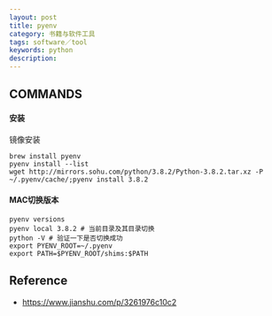 ```yaml
---
layout: post
title: pyenv
category: 书籍与软件工具
tags: software／tool
keywords: python
description: 
---
```


## COMMANDS

#### 安装

镜像安装
```
brew install pyenv
pyenv install --list
wget http://mirrors.sohu.com/python/3.8.2/Python-3.8.2.tar.xz -P ~/.pyenv/cache/;pyenv install 3.8.2
```

#### MAC切换版本
```
pyenv versions
pyenv local 3.8.2 # 当前目录及其目录切换
python -V # 验证一下是否切换成功
export PYENV_ROOT=~/.pyenv
export PATH=$PYENV_ROOT/shims:$PATH
```

## Reference

* <https://www.jianshu.com/p/3261976c10c2>